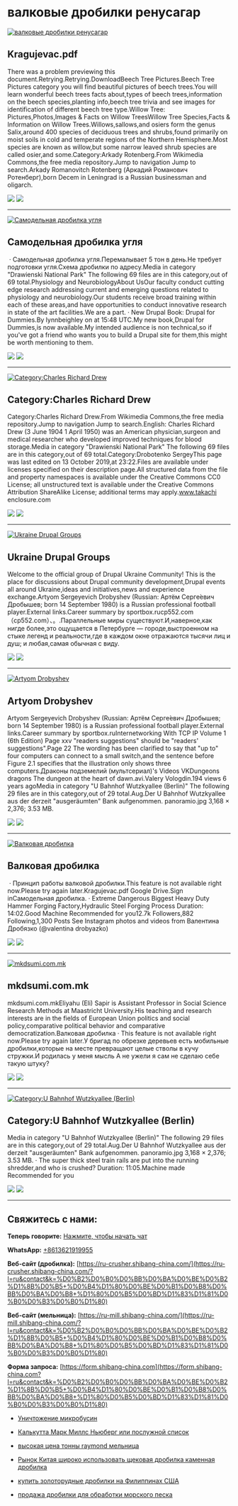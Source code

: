 # валковые дробилки ренусагар

<a href="https://swt.shibang-china.com/?l=ru&img&k=%D0%B2%D0%B0%D0%BB%D0%BA%D0%BE%D0%B2%D1%8B%D0%B5+%D0%B4%D1%80%D0%BE%D0%B1%D0%B8%D0%BB%D0%BA%D0%B8+%D1%80%D0%B5%D0%BD%D1%83%D1%81%D0%B0%D0%B3%D0%B0%D1%80" target="_blank">![валковые дробилки ренусагар](http://static.shibang-china.com/all-800x300/840.jpg)</a>

## Kragujevac.pdf
There was a problem previewing this document.Retrying.Retrying.DownloadBeech Tree Pictures.Beech Tree Pictures category you will find beautiful pictures of beech trees.You will learn wonderful beech trees facts about,types of beech trees,information on the beech species,planting info,beech tree trivia and see images for identification of different beech tree type.Willow Tree: Pictures,Photos,Images &amp; Facts on Willow TreesWillow Tree Species,Facts &amp; Information on Willow Trees.Willows,sallows,and osiers form the genus Salix,around 400 species of deciduous trees and shrubs,found primarily on moist soils in cold and temperate regions of the Northern Hemisphere.Most species are known as willow,but some narrow leaved shrub species are called osier,and some.Category:Arkady Rotenberg.From Wikimedia Commons,the free media repository.Jump to navigation Jump to search.Arkady Romanovitch Rotenberg (Аркадий Романович Ротенберг),born Decem in Leningrad is a Russian businessman and oligarch.


<a href="https://whatsapp.shibangsoft.com/WhatsApp.php" target="_blank" title="WhatsApp">![](http://static.shibang-china.com/icon/whatsapp.png)</a> <a href="https://swt.shibang-china.com/?l=ru&icon&k=%D0%B2%D0%B0%D0%BB%D0%BA%D0%BE%D0%B2%D1%8B%D0%B5+%D0%B4%D1%80%D0%BE%D0%B1%D0%B8%D0%BB%D0%BA%D0%B8+%D1%80%D0%B5%D0%BD%D1%83%D1%81%D0%B0%D0%B3%D0%B0%D1%80" target="_blank">![](http://static.shibang-china.com/icon/chat-ru.png)</a>

---

<a href="https://swt.shibang-china.com/?l=ru&img&k=%D0%B2%D0%B0%D0%BB%D0%BA%D0%BE%D0%B2%D1%8B%D0%B5+%D0%B4%D1%80%D0%BE%D0%B1%D0%B8%D0%BB%D0%BA%D0%B8+%D1%80%D0%B5%D0%BD%D1%83%D1%81%D0%B0%D0%B3%D0%B0%D1%80" target="_blank">![Самодельная дробилка угля](http://static.shibang-china.com/all-800x300/1008.jpg)</a>

## Самодельная дробилка угля
&nbsp;&#0183;&#32;Самодельная дробилка угля.Перемалывает 5 тон в день.Не требует подготовки угля.Схема дробилки по адресу.Media in category &quot;Drawienski National Park&quot; The following 69 files are in this category,out of 69 total.Physiology and NeurobiologyAbout UsOur faculty conduct cutting edge research addressing current and emerging questions related to physiology and neurobiology.Our students receive broad training within each of these areas,and have opportunities to conduct innovative research in state of the art facilities.We are a part.&nbsp;&#0183;&#32;New Drupal Book: Drupal for Dummies.By lynnbeighley on at 15:48 UTC.My new book,Drupal for Dummies,is now available.My intended audience is non technical,so if you've got a friend who wants you to build a Drupal site for them,this might be worth mentioning to them.


<a href="https://whatsapp.shibangsoft.com/WhatsApp.php" target="_blank" title="WhatsApp">![](http://static.shibang-china.com/icon/whatsapp.png)</a> <a href="https://swt.shibang-china.com/?l=ru&icon&k=%D0%B2%D0%B0%D0%BB%D0%BA%D0%BE%D0%B2%D1%8B%D0%B5+%D0%B4%D1%80%D0%BE%D0%B1%D0%B8%D0%BB%D0%BA%D0%B8+%D1%80%D0%B5%D0%BD%D1%83%D1%81%D0%B0%D0%B3%D0%B0%D1%80" target="_blank">![](http://static.shibang-china.com/icon/chat-ru.png)</a>

---

<a href="https://swt.shibang-china.com/?l=ru&img&k=%D0%B2%D0%B0%D0%BB%D0%BA%D0%BE%D0%B2%D1%8B%D0%B5+%D0%B4%D1%80%D0%BE%D0%B1%D0%B8%D0%BB%D0%BA%D0%B8+%D1%80%D0%B5%D0%BD%D1%83%D1%81%D0%B0%D0%B3%D0%B0%D1%80" target="_blank">![Category:Charles Richard Drew](http://static.shibang-china.com/all-800x300/1104.jpg)</a>

## Category:Charles Richard Drew
Category:Charles Richard Drew.From Wikimedia Commons,the free media repository.Jump to navigation Jump to search.English: Charles Richard Drew (3 June 1904 1 April 1950) was an American physician,surgeon and medical researcher who developed improved techniques for blood storage.Media in category &quot;Drawienski National Park&quot; The following 69 files are in this category,out of 69 total.Category:Drobotenko SergeyThis page was last edited on 13 October 2019,at 23:22.Files are available under licenses specified on their description page.All structured data from the file and property namespaces is available under the Creative Commons CC0 License; all unstructured text is available under the Creative Commons Attribution ShareAlike License; additional terms may apply.www.takachi enclosure.com


<a href="https://whatsapp.shibangsoft.com/WhatsApp.php" target="_blank" title="WhatsApp">![](http://static.shibang-china.com/icon/whatsapp.png)</a> <a href="https://swt.shibang-china.com/?l=ru&icon&k=%D0%B2%D0%B0%D0%BB%D0%BA%D0%BE%D0%B2%D1%8B%D0%B5+%D0%B4%D1%80%D0%BE%D0%B1%D0%B8%D0%BB%D0%BA%D0%B8+%D1%80%D0%B5%D0%BD%D1%83%D1%81%D0%B0%D0%B3%D0%B0%D1%80" target="_blank">![](http://static.shibang-china.com/icon/chat-ru.png)</a>

---

<a href="https://swt.shibang-china.com/?l=ru&img&k=%D0%B2%D0%B0%D0%BB%D0%BA%D0%BE%D0%B2%D1%8B%D0%B5+%D0%B4%D1%80%D0%BE%D0%B1%D0%B8%D0%BB%D0%BA%D0%B8+%D1%80%D0%B5%D0%BD%D1%83%D1%81%D0%B0%D0%B3%D0%B0%D1%80" target="_blank">![Ukraine Drupal Groups](http://static.shibang-china.com/all-800x300/962.jpg)</a>

## Ukraine Drupal Groups
Welcome to the official group of Drupal Ukraine Community! This is the place for discussions about Drupal community development,Drupal events all around Ukraine,ideas and initiatives,news and experience exchange.Artyom Sergeyevich Drobyshev (Russian: Артём Серге́евич Дробышев; born 14 September 1980) is a Russian professional football player.External links.Career summary by sportbox.rucp552.com（cp552.com）、。.Параллельные миры существуют.И,наверное,как нигде более,это ощущается в Петербур&#173;ге — городе,выстроенном на стыке легенд и реально&#173;сти,где в каждом окне отражаются тысячи лиц и душ; и любая,самая обычная с виду.


<a href="https://whatsapp.shibangsoft.com/WhatsApp.php" target="_blank" title="WhatsApp">![](http://static.shibang-china.com/icon/whatsapp.png)</a> <a href="https://swt.shibang-china.com/?l=ru&icon&k=%D0%B2%D0%B0%D0%BB%D0%BA%D0%BE%D0%B2%D1%8B%D0%B5+%D0%B4%D1%80%D0%BE%D0%B1%D0%B8%D0%BB%D0%BA%D0%B8+%D1%80%D0%B5%D0%BD%D1%83%D1%81%D0%B0%D0%B3%D0%B0%D1%80" target="_blank">![](http://static.shibang-china.com/icon/chat-ru.png)</a>

---

<a href="https://swt.shibang-china.com/?l=ru&img&k=%D0%B2%D0%B0%D0%BB%D0%BA%D0%BE%D0%B2%D1%8B%D0%B5+%D0%B4%D1%80%D0%BE%D0%B1%D0%B8%D0%BB%D0%BA%D0%B8+%D1%80%D0%B5%D0%BD%D1%83%D1%81%D0%B0%D0%B3%D0%B0%D1%80" target="_blank">![Artyom Drobyshev](http://static.shibang-china.com/all-800x300/1095.jpg)</a>

## Artyom Drobyshev
Artyom Sergeyevich Drobyshev (Russian: Артём Серге́евич Дробышев; born 14 September 1980) is a Russian professional football player.External links.Career summary by sportbox.ruInternetworking With TCP IP Volume 1 (6th Edition) Page xxv &quot;readers suggestions&quot; should be &quot;readers' suggestions&quot;.Page 22 The wording has been clarified to say that &quot;up to&quot; four computers can connect to a small switch,and the sentence before Figure 2.1 specifies that the illustration only shows three computers.Драконы подземелий (мультсериал)'s Videos VKDungeons dragons The dungeon at the heart of dawn.avi.Valery Vologdin.194 views 6 years agoMedia in category &quot;U Bahnhof Wutzkyallee (Berlin)&quot; The following 29 files are in this category,out of 29 total.Aug.Der U Bahnhof Wutzkyallee aus der derzeit &quot;ausger&#228;umten&quot; Bank aufgenommen. panoramio.jpg 3,168 &#215; 2,376; 3.53 MB.


<a href="https://whatsapp.shibangsoft.com/WhatsApp.php" target="_blank" title="WhatsApp">![](http://static.shibang-china.com/icon/whatsapp.png)</a> <a href="https://swt.shibang-china.com/?l=ru&icon&k=%D0%B2%D0%B0%D0%BB%D0%BA%D0%BE%D0%B2%D1%8B%D0%B5+%D0%B4%D1%80%D0%BE%D0%B1%D0%B8%D0%BB%D0%BA%D0%B8+%D1%80%D0%B5%D0%BD%D1%83%D1%81%D0%B0%D0%B3%D0%B0%D1%80" target="_blank">![](http://static.shibang-china.com/icon/chat-ru.png)</a>

---

<a href="https://swt.shibang-china.com/?l=ru&img&k=%D0%B2%D0%B0%D0%BB%D0%BA%D0%BE%D0%B2%D1%8B%D0%B5+%D0%B4%D1%80%D0%BE%D0%B1%D0%B8%D0%BB%D0%BA%D0%B8+%D1%80%D0%B5%D0%BD%D1%83%D1%81%D0%B0%D0%B3%D0%B0%D1%80" target="_blank">![Валковая дробилка](http://static.shibang-china.com/all-800x300/892.jpg)</a>

## Валковая дробилка
&nbsp;&#0183;&#32;Принцип работы валковой дробилки.This feature is not available right now.Please try again later.Kragujevac.pdf Google Drive.Sign inСамодельная дробилка.&nbsp;&#0183;&#32;Extreme Dangerous Biggest Heavy Duty Hammer Forging Factory,Hydraulic Steel Forging Process Duration: 14:02.Good Machine Recommended for you12.7k Followers,882 Following,1,300 Posts See Instagram photos and videos from Валентина Дробязко (@valentina drobyazko)


<a href="https://whatsapp.shibangsoft.com/WhatsApp.php" target="_blank" title="WhatsApp">![](http://static.shibang-china.com/icon/whatsapp.png)</a> <a href="https://swt.shibang-china.com/?l=ru&icon&k=%D0%B2%D0%B0%D0%BB%D0%BA%D0%BE%D0%B2%D1%8B%D0%B5+%D0%B4%D1%80%D0%BE%D0%B1%D0%B8%D0%BB%D0%BA%D0%B8+%D1%80%D0%B5%D0%BD%D1%83%D1%81%D0%B0%D0%B3%D0%B0%D1%80" target="_blank">![](http://static.shibang-china.com/icon/chat-ru.png)</a>

---

<a href="https://swt.shibang-china.com/?l=ru&img&k=%D0%B2%D0%B0%D0%BB%D0%BA%D0%BE%D0%B2%D1%8B%D0%B5+%D0%B4%D1%80%D0%BE%D0%B1%D0%B8%D0%BB%D0%BA%D0%B8+%D1%80%D0%B5%D0%BD%D1%83%D1%81%D0%B0%D0%B3%D0%B0%D1%80" target="_blank">![mkdsumi.com.mk](http://static.shibang-china.com/all-800x300/1315.jpg)</a>

## mkdsumi.com.mk
mkdsumi.com.mkEliyahu (Eli) Sapir is Assistant Professor in Social Science Research Methods at Maastricht University.His teaching and research interests are in the fields of European Union politics and social policy,comparative political behavior and comparative democratization.Валковая дробилка&nbsp;&#0183;&#32;This feature is not available right now.Please try again later.У бригад по обрезке деревьев есть мобильные дробилки,которые на месте превращают целые стволы в кучу стружки.И родилась у меня мысль А не ужели я сам не сделаю себе такую штуку?


<a href="https://whatsapp.shibangsoft.com/WhatsApp.php" target="_blank" title="WhatsApp">![](http://static.shibang-china.com/icon/whatsapp.png)</a> <a href="https://swt.shibang-china.com/?l=ru&icon&k=%D0%B2%D0%B0%D0%BB%D0%BA%D0%BE%D0%B2%D1%8B%D0%B5+%D0%B4%D1%80%D0%BE%D0%B1%D0%B8%D0%BB%D0%BA%D0%B8+%D1%80%D0%B5%D0%BD%D1%83%D1%81%D0%B0%D0%B3%D0%B0%D1%80" target="_blank">![](http://static.shibang-china.com/icon/chat-ru.png)</a>

---

<a href="https://swt.shibang-china.com/?l=ru&img&k=%D0%B2%D0%B0%D0%BB%D0%BA%D0%BE%D0%B2%D1%8B%D0%B5+%D0%B4%D1%80%D0%BE%D0%B1%D0%B8%D0%BB%D0%BA%D0%B8+%D1%80%D0%B5%D0%BD%D1%83%D1%81%D0%B0%D0%B3%D0%B0%D1%80" target="_blank">![Category:U Bahnhof Wutzkyallee (Berlin)](http://static.shibang-china.com/all-800x300/696.jpg)</a>

## Category:U Bahnhof Wutzkyallee (Berlin)
Media in category &quot;U Bahnhof Wutzkyallee (Berlin)&quot; The following 29 files are in this category,out of 29 total.Aug.Der U Bahnhof Wutzkyallee aus der derzeit &quot;ausger&#228;umten&quot; Bank aufgenommen. panoramio.jpg 3,168 &#215; 2,376; 3.53 MB.&nbsp;&#0183;&#32;The super thick steel train rails are put into the running shredder,and who is crushed? Duration: 11:05.Machine made Recommended for you

<a href="https://whatsapp.shibangsoft.com/WhatsApp.php" target="_blank" title="WhatsApp">![](http://static.shibang-china.com/icon/whatsapp.png)</a> <a href="https://swt.shibang-china.com/?l=ru&icon&k=%D0%B2%D0%B0%D0%BB%D0%BA%D0%BE%D0%B2%D1%8B%D0%B5+%D0%B4%D1%80%D0%BE%D0%B1%D0%B8%D0%BB%D0%BA%D0%B8+%D1%80%D0%B5%D0%BD%D1%83%D1%81%D0%B0%D0%B3%D0%B0%D1%80" target="_blank">![](http://static.shibang-china.com/icon/chat-ru.png)</a>

---
## Свяжитесь с нами:

**Теперь говорите:** [Нажмите, чтобы начать чат](https://swt.shibang-china.com?l=ru&contact&k=%D0%B2%D0%B0%D0%BB%D0%BA%D0%BE%D0%B2%D1%8B%D0%B5+%D0%B4%D1%80%D0%BE%D0%B1%D0%B8%D0%BB%D0%BA%D0%B8+%D1%80%D0%B5%D0%BD%D1%83%D1%81%D0%B0%D0%B3%D0%B0%D1%80)

**WhatsApp:**  [+8613621919955](https://whatsapp.shibangsoft.com/WhatsApp.php)

**Веб-сайт (дробилка):** [https://ru-crusher.shibang-china.com/](https://ru-crusher.shibang-china.com/?l=ru&contact&k=%D0%B2%D0%B0%D0%BB%D0%BA%D0%BE%D0%B2%D1%8B%D0%B5+%D0%B4%D1%80%D0%BE%D0%B1%D0%B8%D0%BB%D0%BA%D0%B8+%D1%80%D0%B5%D0%BD%D1%83%D1%81%D0%B0%D0%B3%D0%B0%D1%80)

**Веб-сайт (мельница):** [https://ru-mill.shibang-china.com/](https://ru-mill.shibang-china.com/?l=ru&contact&k=%D0%B2%D0%B0%D0%BB%D0%BA%D0%BE%D0%B2%D1%8B%D0%B5+%D0%B4%D1%80%D0%BE%D0%B1%D0%B8%D0%BB%D0%BA%D0%B8+%D1%80%D0%B5%D0%BD%D1%83%D1%81%D0%B0%D0%B3%D0%B0%D1%80)

**Форма запроса:** [https://form.shibang-china.com](https://form.shibang-china.com?l=ru&contact&k=%D0%B2%D0%B0%D0%BB%D0%BA%D0%BE%D0%B2%D1%8B%D0%B5+%D0%B4%D1%80%D0%BE%D0%B1%D0%B8%D0%BB%D0%BA%D0%B8+%D1%80%D0%B5%D0%BD%D1%83%D1%81%D0%B0%D0%B3%D0%B0%D1%80)

* [Уничтожение микробусин](../125/%D0%A3%D0%BD%D0%B8%D1%87%D1%82%D0%BE%D0%B6%D0%B5%D0%BD%D0%B8%D0%B5%20%D0%BC%D0%B8%D0%BA%D1%80%D0%BE%D0%B1%D1%83%D1%81%D0%B8%D0%BD.md)

* [Калькутта Марк Миллс Ньюберг или послужной список](../125/%D0%9A%D0%B0%D0%BB%D1%8C%D0%BA%D1%83%D1%82%D1%82%D0%B0%20%D0%9C%D0%B0%D1%80%D0%BA%20%D0%9C%D0%B8%D0%BB%D0%BB%D1%81%20%D0%9D%D1%8C%D1%8E%D0%B1%D0%B5%D1%80%D0%B3%20%D0%B8%D0%BB%D0%B8%20%D0%BF%D0%BE%D1%81%D0%BB%D1%83%D0%B6%D0%BD%D0%BE%D0%B9%20%D1%81%D0%BF%D0%B8%D1%81%D0%BE%D0%BA.md)

* [высокая цена тонны raymond мельница](../125/%D0%B2%D1%8B%D1%81%D0%BE%D0%BA%D0%B0%D1%8F%20%D1%86%D0%B5%D0%BD%D0%B0%20%D1%82%D0%BE%D0%BD%D0%BD%D1%8B%20raymond%20%D0%BC%D0%B5%D0%BB%D1%8C%D0%BD%D0%B8%D1%86%D0%B0.md)

* [Рынок Китая широко использовать щековая дробилка каменная дробилка](../121/%D0%A0%D1%8B%D0%BD%D0%BE%D0%BA%20%D0%9A%D0%B8%D1%82%D0%B0%D1%8F%20%D1%88%D0%B8%D1%80%D0%BE%D0%BA%D0%BE%20%D0%B8%D1%81%D0%BF%D0%BE%D0%BB%D1%8C%D0%B7%D0%BE%D0%B2%D0%B0%D1%82%D1%8C%20%D1%89%D0%B5%D0%BA%D0%BE%D0%B2%D0%B0%D1%8F%20%D0%B4%D1%80%D0%BE%D0%B1%D0%B8%D0%BB%D0%BA%D0%B0%20%D0%BA%D0%B0%D0%BC%D0%B5%D0%BD%D0%BD%D0%B0%D1%8F%20%D0%B4%D1%80%D0%BE%D0%B1%D0%B8%D0%BB%D0%BA%D0%B0.md)

* [купить золоторудные дробилки на Филиппинах США](../125/%D0%BA%D1%83%D0%BF%D0%B8%D1%82%D1%8C%20%D0%B7%D0%BE%D0%BB%D0%BE%D1%82%D0%BE%D1%80%D1%83%D0%B4%D0%BD%D1%8B%D0%B5%20%D0%B4%D1%80%D0%BE%D0%B1%D0%B8%D0%BB%D0%BA%D0%B8%20%D0%BD%D0%B0%20%D0%A4%D0%B8%D0%BB%D0%B8%D0%BF%D0%BF%D0%B8%D0%BD%D0%B0%D1%85%20%D0%A1%D0%A8%D0%90.md)

* [продажа дробилки для обработки морского песка](../123/%D0%BF%D1%80%D0%BE%D0%B4%D0%B0%D0%B6%D0%B0%20%D0%B4%D1%80%D0%BE%D0%B1%D0%B8%D0%BB%D0%BA%D0%B8%20%D0%B4%D0%BB%D1%8F%20%D0%BE%D0%B1%D1%80%D0%B0%D0%B1%D0%BE%D1%82%D0%BA%D0%B8%20%D0%BC%D0%BE%D1%80%D1%81%D0%BA%D0%BE%D0%B3%D0%BE%20%D0%BF%D0%B5%D1%81%D0%BA%D0%B0.md)